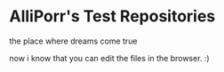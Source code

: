 #  AlliPorr's Test Repositories

the place where dreams come true

now i know that you can edit the files in the browser. :)
